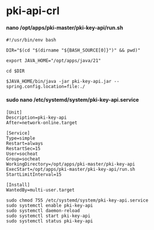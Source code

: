 # pki-api-crl

#### nano /opt/apps/pki-master/pki-key-api/run.sh

```text
#!/usr/bin/env bash

DIR="$(cd "$(dirname "${BASH_SOURCE[0]}")" && pwd)"

export JAVA_HOME="/opt/apps/java/21"

cd $DIR

$JAVA_HOME/bin/java -jar pki-key-api.jar --spring.config.location=file:./
```

#### sudo nano /etc/systemd/system/pki-key-api.service

```text
[Unit]
Description=pki-key-api
After=network-online.target

[Service]
Type=simple
Restart=always
RestartSec=15
User=socheat
Group=socheat
WorkingDirectory=/opt/apps/pki-master/pki-key-api
ExecStart=/opt/apps/pki-master/pki-key-api/run.sh
StartLimitInterval=15

[Install]
WantedBy=multi-user.target
```

```shell
sudo chmod 755 /etc/systemd/system/pki-key-api.service
sudo systemctl enable pki-key-api
sudo systemctl daemon-reload
sudo systemctl start pki-key-api
sudo systemctl status pki-key-api
```